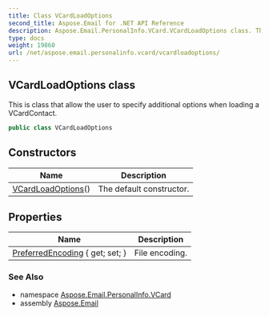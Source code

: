 ```yaml
---
title: Class VCardLoadOptions
second_title: Aspose.Email for .NET API Reference
description: Aspose.Email.PersonalInfo.VCard.VCardLoadOptions class. This is class that allow the user to specify additional options when loading a VCardContact
type: docs
weight: 19860
url: /net/aspose.email.personalinfo.vcard/vcardloadoptions/
---
```

## VCardLoadOptions class

This is class that allow the user to specify additional options when loading a VCardContact.

```csharp
public class VCardLoadOptions
```

## Constructors

| Name | Description |
| --- | --- |
| [VCardLoadOptions](vcardloadoptions/)() | The default constructor. |

## Properties

| Name | Description |
| --- | --- |
| [PreferredEncoding](../../aspose.email.personalinfo.vcard/vcardloadoptions/preferredencoding/) { get; set; } | File encoding. |

### See Also

* namespace [Aspose.Email.PersonalInfo.VCard](../../aspose.email.personalinfo.vcard/)
* assembly [Aspose.Email](../../)


